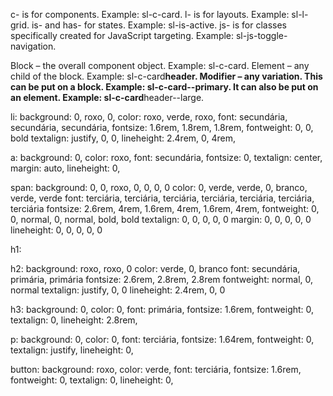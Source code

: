 c- is for components. Example: sl-c-card.
l- is for layouts. Example: sl-l-grid.
is- and has- for states. Example: sl-is-active.
js- is for classes specifically created for JavaScript targeting. Example: sl-js-toggle-navigation.

Block – the overall component object. Example: sl-c-card.
Element – any child of the block. Example: sl-c-card**header.
Modifier – any variation. This can be put on a block. Example: sl-c-card--primary. It can also be put on an element. Example: sl-c-card**header--large.

li:
background: 0, roxo, 0,
color: roxo, verde, roxo,
font: secundária, secundária, secundária,
fontsize: 1.6rem, 1.8rem, 1.8rem,
fontweight: 0, 0, bold
textalign: justify, 0, 0,
lineheight: 2.4rem, 0, 4rem,

a:
background: 0,
color: roxo,
font: secundária,
fontsize: 0,
textalign: center,
margin: auto,
lineheight: 0,

span:
background: 0, 0, roxo, 0, 0, 0, 0
color: 0, verde, verde, 0, branco, verde, verde
font: terciária, terciária, terciária, terciária, terciária, terciária, terciária
fontsize: 2.6rem, 4rem, 1.6rem, 4rem, 1.6rem, 4rem,
fontweight: 0, 0, normal, 0, normal, bold, bold
textalign: 0, 0, 0, 0, 0
margin: 0, 0, 0, 0, 0
lineheight: 0, 0, 0, 0, 0

h1:

h2:
background: roxo, roxo, 0
color: verde, 0, branco
font: secundária, primária, primária
fontsize: 2.6rem, 2.8rem, 2.8rem
fontweight: normal, 0, normal
textalign: justify, 0, 0
lineheight: 2.4rem, 0, 0

h3:
background: 0,
color: 0,
font: primária,
fontsize: 1.6rem,
fontweight: 0,
textalign: 0,
lineheight: 2.8rem,

p:
background: 0,
color: 0,
font: terciária,
fontsize: 1.64rem,
fontweight: 0,
textalign: justify,
lineheight: 0,

button:
background: roxo,
color: verde,
font: terciária,
fontsize: 1.6rem,
fontweight: 0,
textalign: 0,
lineheight: 0,

